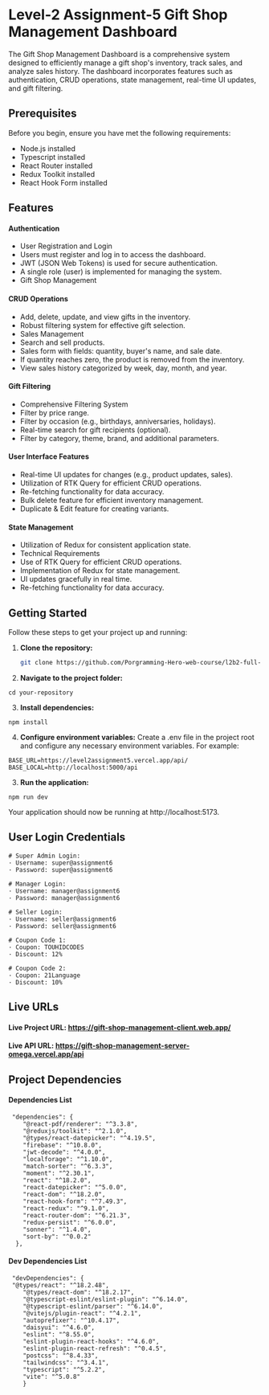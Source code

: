 # Level-2 Assignment-5 Gift Shop Management Dashboard

The Gift Shop Management Dashboard is a comprehensive system designed to efficiently manage a gift shop's inventory, track sales, and analyze sales history. The dashboard incorporates features such as authentication, CRUD operations, state management, real-time UI updates, and gift filtering.

## Prerequisites

Before you begin, ensure you have met the following requirements:

- Node.js installed
- Typescript installed
- React Router installed
- Redux Toolkit installed
- React Hook Form installed

## Features

#### Authentication

- User Registration and Login
- Users must register and log in to access the dashboard.
- JWT (JSON Web Tokens) is used for secure authentication.
- A single role (user) is implemented for managing the system.
- Gift Shop Management

#### CRUD Operations

- Add, delete, update, and view gifts in the inventory.
- Robust filtering system for effective gift selection.
- Sales Management
- Search and sell products.
- Sales form with fields: quantity, buyer's name, and sale date.
- If quantity reaches zero, the product is removed from the inventory.
- View sales history categorized by week, day, month, and year.

#### Gift Filtering

- Comprehensive Filtering System
- Filter by price range.
- Filter by occasion (e.g., birthdays, anniversaries, holidays).
- Real-time search for gift recipients (optional).
- Filter by category, theme, brand, and additional parameters.

#### User Interface Features

- Real-time UI updates for changes (e.g., product updates, sales).
- Utilization of RTK Query for efficient CRUD operations.
- Re-fetching functionality for data accuracy.
- Bulk delete feature for efficient inventory management.
- Duplicate & Edit feature for creating variants.

#### State Management

- Utilization of Redux for consistent application state.
- Technical Requirements
- Use of RTK Query for efficient CRUD operations.
- Implementation of Redux for state management.
- UI updates gracefully in real time.
- Re-fetching functionality for data accuracy.

## Getting Started

Follow these steps to get your project up and running:

1. **Clone the repository:**

   ```bash
   git clone https://github.com/Porgramming-Hero-web-course/l2b2-full-stack-a5-client-side-touhidcodes
   ```

2. **Navigate to the project folder:**

```
cd your-repository
```

3. **Install dependencies:**

```
npm install
```

4. **Configure environment variables:**
   Create a .env file in the project root and configure any necessary environment variables. For example:

```
BASE_URL=https://level2assignment5.vercel.app/api/
BASE_LOCAL=http://localhost:5000/api
```

3. **Run the application:**

```
npm run dev
```

Your application should now be running at http://localhost:5173.

## User Login Credentials

```
# Super Admin Login:
· Username: super@assignment6
· Password: super@assignment6

# Manager Login:
· Username: manager@assignment6
· Password: manager@assignment6

# Seller Login:
· Username: seller@assignment6
· Password: seller@assignment6
```

```
# Coupon Code 1:
· Coupon: TOUHIDCODES
· Discount: 12%

# Coupon Code 2:
· Coupon: 21Language
· Discount: 10%
```

## Live URLs

#### Live Project URL: https://gift-shop-management-client.web.app/

#### Live API URL: https://gift-shop-management-server-omega.vercel.app/api

## Project Dependencies

#### Dependencies List

```
 "dependencies": {
    "@react-pdf/renderer": "^3.3.8",
    "@reduxjs/toolkit": "^2.1.0",
    "@types/react-datepicker": "^4.19.5",
    "firebase": "^10.8.0",
    "jwt-decode": "^4.0.0",
    "localforage": "^1.10.0",
    "match-sorter": "^6.3.3",
    "moment": "^2.30.1",
    "react": "^18.2.0",
    "react-datepicker": "^5.0.0",
    "react-dom": "^18.2.0",
    "react-hook-form": "^7.49.3",
    "react-redux": "^9.1.0",
    "react-router-dom": "^6.21.3",
    "redux-persist": "^6.0.0",
    "sonner": "^1.4.0",
    "sort-by": "^0.0.2"
  },
```

#### Dev Dependencies List

```
 "devDependencies": {
 "@types/react": "^18.2.48",
    "@types/react-dom": "^18.2.17",
    "@typescript-eslint/eslint-plugin": "^6.14.0",
    "@typescript-eslint/parser": "^6.14.0",
    "@vitejs/plugin-react": "^4.2.1",
    "autoprefixer": "^10.4.17",
    "daisyui": "^4.6.0",
    "eslint": "^8.55.0",
    "eslint-plugin-react-hooks": "^4.6.0",
    "eslint-plugin-react-refresh": "^0.4.5",
    "postcss": "^8.4.33",
    "tailwindcss": "^3.4.1",
    "typescript": "^5.2.2",
    "vite": "^5.0.8"
    }
```
